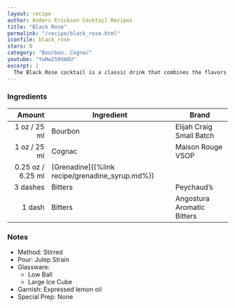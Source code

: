 ```yaml
---
layout: recipe
author: Anders Erickson Cocktail Recipes
title: "Black Rose"
permalink: "/recipe/black_rose.html"
iconfile: black_rose
stars: 0
category: "Bourbon. Cognac"
youtube: "YwHw259XAOU"
excerpt: |
  The Black Rose cocktail is a classic drink that combines the flavors of bourbon, cognac, grenadine, and bitters.
---
```


### Ingredients

|   Amount | Ingredient                                      | Brand                      |
| -------: | ----------------------------------------------- | -------------------------- |
|     1 oz / 25 ml | Bourbon                                         | Elijah Craig Small Batch   |
|     1 oz / 25 ml | Cognac                                          | Maison Rouge VSOP          |
|  0.25 oz / 6.25 ml | [Grenadine]({%link recipe/grenadine_syrup.md%}) |
| 3 dashes | Bitters                                         | Peychaud’s                 |
|   1 dash | Bitters                                         | Angostura Aromatic Bitters |

### Notes

- Method: Stirred
- Pour: Julep Strain
- Glassware:
  - Low Ball
  - Large Ice Cube
- Garnish: Expressed lemon oil
- Special Prep: None
